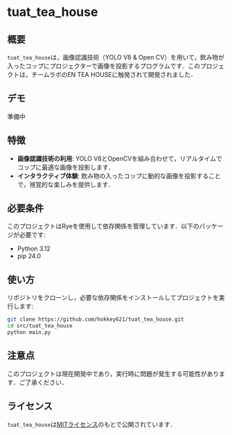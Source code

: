 # tuat_tea_house

## 概要
`tuat_tea_house`は，画像認識技術（YOLO V8 & Open CV）を用いて，飲み物が入ったコップにプロジェクターで画像を投影するプログラムです．このプロジェクトは，チームラボのEN TEA HOUSEに触発されて開発されました．

## デモ
準備中

## 特徴
- **画像認識技術の利用**: YOLO V8とOpenCVを組み合わせて，リアルタイムでコップに最適な画像を投影します．
- **インタラクティブ体験**: 飲み物の入ったコップに動的な画像を投影することで，視覚的な楽しみを提供します．

## 必要条件
このプロジェクトはRyeを使用して依存関係を管理しています．以下のパッケージが必要です:

- Python 3.12
- pip 24.0

## 使い方
リポジトリをクローンし，必要な依存関係をインストールしてプロジェクトを実行します:

```bash
git clone https://github.com/hokkey621/tuat_tea_house.git
cd src/tuat_tea_house
python main.py
```

## 注意点
このプロジェクトは現在開発中であり，実行時に問題が発生する可能性があります．ご了承ください．

## ライセンス
`tuat_tea_house`は[MITライセンス](https://en.wikipedia.org/wiki/MIT_License)のもとで公開されています．
